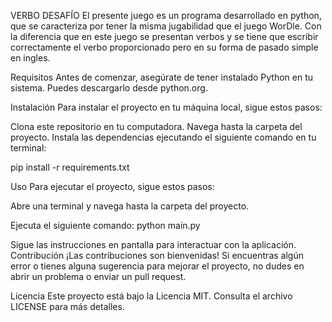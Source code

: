 VERBO DESAFÍO
El presente juego es un programa desarrollado en python, que se caracteriza por tener la misma jugabilidad que el juego WorDle.
Con la diferencia que en este juego se presentan verbos y se tiene que escribir correctamente el verbo proporcionado
pero en su forma de pasado simple en ingles.

Requisitos
Antes de comenzar, asegúrate de tener instalado Python en tu sistema. Puedes descargarlo desde python.org.

Instalación
Para instalar el proyecto en tu máquina local, sigue estos pasos:

Clona este repositorio en tu computadora.
Navega hasta la carpeta del proyecto.
Instala las dependencias ejecutando el siguiente comando en tu terminal:

pip install -r requirements.txt

Uso
Para ejecutar el proyecto, sigue estos pasos:

Abre una terminal y navega hasta la carpeta del proyecto.

Ejecuta el siguiente comando:
python main.py

Sigue las instrucciones en pantalla para interactuar con la aplicación.
Contribución
¡Las contribuciones son bienvenidas! Si encuentras algún error o tienes alguna sugerencia para mejorar el proyecto, no dudes en abrir un problema o enviar un pull request.

Licencia
Este proyecto está bajo la Licencia MIT. Consulta el archivo LICENSE para más detalles.